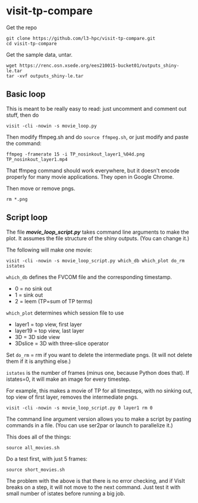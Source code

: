 # visit-tp-compare

Get the repo
```
git clone https://github.com/l3-hpc/visit-tp-compare.git
cd visit-tp-compare
```

Get the sample data, untar.
```
wget https://renc.osn.xsede.org/ees210015-bucket01/outputs_shiny-le.tar
tar -xvf outputs_shiny-le.tar
```

## Basic loop

This is meant to be really easy to read: just uncomment and comment out stuff, then do
```
visit -cli -nowin -s movie_loop.py
```

Then modify ffmpeg.sh and do `source ffmpeg.sh`, or just modify and paste the command:
```
ffmpeg -framerate 15 -i TP_nosinkout_layer1_%04d.png TP_nosinkout_layer1.mp4
```
That ffmpeg command should work everywhere, but it doesn't encode properly for many movie applications.  They open in Google Chrome.

Then move or remove pngs.
```
rm *.png
```

## Script loop

The file ***movie_loop_script.py*** takes command line arguments to make the plot.  It assumes the file structure of the shiny outputs.  (You can change it.)

The following will make one movie:
```
visit -cli -nowin -s movie_loop_script.py which_db which_plot do_rm istates
```

`which_db` defines the FVCOM file and the corresponding timestamp.
- 0 = no sink out
- 1 = sink out
- 2 = leem (TP=sum of TP terms)

`which_plot` determines which session file to use
- layer1 = top view, first layer
- layer19 = top view, last layer
- 3D = 3D side view
- 3Dslice = 3D with three-slice operator

Set `do_rm` = rm if you want to delete the intermediate pngs.  (It will not delete them if it is anything else.)

`istates` is the number of frames (minus one, because Python does that).  If istates=0, it will make an image for every timestep.

  
For example, this makes a movie of TP for all timesteps, with no sinking out, top view of first layer, removes the intermediate pngs.
```
visit -cli -nowin -s movie_loop_script.py 0 layer1 rm 0
```

The command line argument version allows you to make a script by pasting commands in a file.  (You can use ser2par or launch to parallelize it.)

This does all of the things:
```
source all_movies.sh
```

Do a test first, with just 5 frames:
```
source short_movies.sh
```

The problem with the above is that there is no error checking, and if VisIt breaks on a step, it will not move to the next command.  Just test it with small number of istates before running a big job. 






